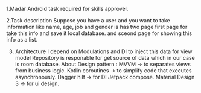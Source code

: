 1.Madar Android task required for skills approvel.


2.Task description Suppose you have a user and you want to take information like name, age, job and gender
is has two page first page for take this info and save it local database. and sceond page for showing this info as a list.


3. Architecture
I depend on Modulations and DI to inject this data for view model
Repository is responable for get source of data which in our case is room database.
About Design pattern : MVVM -> to separates views from business logic.
Kotlin coroutines -> to simplify code that executes asynchronously.
 Dagger hilt -> for DI Jetpack compose.
 Material Design 3 -> for ui design.

